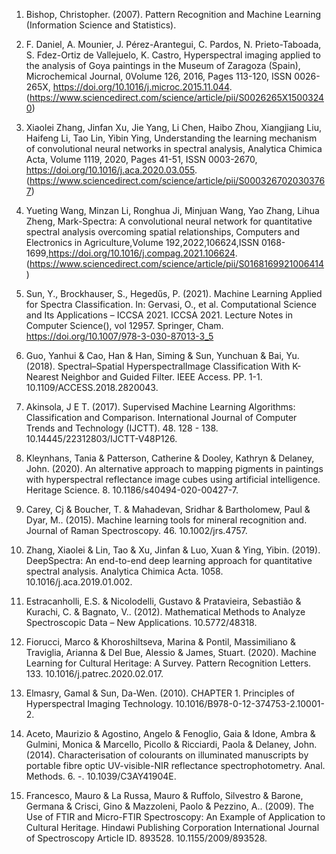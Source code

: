 1. Bishop, Christopher. (2007). Pattern Recognition and Machine Learning (Information Science and Statistics). 


2. F. Daniel, A. Mounier, J. Pérez-Arantegui, C. Pardos, N. Prieto-Taboada, S. Fdez-Ortiz de Vallejuelo, K. Castro, Hyperspectral imaging applied to the analysis of Goya paintings in the Museum of Zaragoza (Spain), Microchemical Journal, 0Volume 126, 2016, Pages 113-120, ISSN 0026-265X, https://doi.org/10.1016/j.microc.2015.11.044. (https://www.sciencedirect.com/science/article/pii/S0026265X15003240)

3. Xiaolei Zhang, Jinfan Xu, Jie Yang, Li Chen, Haibo Zhou, Xiangjiang Liu, Haifeng Li, Tao Lin, Yibin Ying, Understanding the learning mechanism of convolutional neural networks in spectral analysis, Analytica Chimica Acta, Volume 1119, 2020, Pages 41-51, ISSN 0003-2670, https://doi.org/10.1016/j.aca.2020.03.055.
(https://www.sciencedirect.com/science/article/pii/S0003267020303767)

4. Yueting Wang, Minzan Li, Ronghua Ji, Minjuan Wang, Yao Zhang, Lihua Zheng, Mark-Spectra: A convolutional neural network for quantitative spectral analysis overcoming spatial relationships, Computers and Electronics in Agriculture,Volume 192,2022,106624,ISSN 0168-1699,https://doi.org/10.1016/j.compag.2021.106624.
(https://www.sciencedirect.com/science/article/pii/S0168169921006414)


5. Sun, Y., Brockhauser, S., Hegedűs, P. (2021). Machine Learning Applied for Spectra Classification. In: Gervasi, O., et al. Computational Science and Its Applications – ICCSA 2021. ICCSA 2021. Lecture Notes in Computer Science(), vol 12957. Springer, Cham. https://doi.org/10.1007/978-3-030-87013-3_5

6. Guo, Yanhui & Cao, Han & Han, Siming & Sun, Yunchuan & Bai, Yu. (2018). Spectral–Spatial HyperspectralImage Classification With K-Nearest Neighbor and Guided Filter. IEEE Access. PP. 1-1. 10.1109/ACCESS.2018.2820043. 

7. Akinsola, J E T. (2017). Supervised Machine Learning Algorithms: Classification and Comparison. International Journal of Computer Trends and Technology (IJCTT). 48. 128 - 138. 10.14445/22312803/IJCTT-V48P126. 

8. Kleynhans, Tania & Patterson, Catherine & Dooley, Kathryn & Delaney, John. (2020). An alternative approach to mapping pigments in paintings with hyperspectral reflectance image cubes using artificial intelligence. Heritage Science. 8. 10.1186/s40494-020-00427-7. 

9. Carey, Cj & Boucher, T. & Mahadevan, Sridhar & Bartholomew, Paul & Dyar, M.. (2015). Machine learning tools for mineral recognition and. Journal of Raman Spectroscopy. 46. 10.1002/jrs.4757. 

10. Zhang, Xiaolei & Lin, Tao & Xu, Jinfan & Luo, Xuan & Ying, Yibin. (2019). DeepSpectra: An end-to-end deep learning approach for quantitative spectral analysis. Analytica Chimica Acta. 1058. 10.1016/j.aca.2019.01.002. 

11. Estracanholli, E.S. & Nicolodelli, Gustavo & Pratavieira, Sebastião & Kurachi, C. & Bagnato, V.. (2012). Mathematical Methods to Analyze Spectroscopic Data – New Applications. 10.5772/48318. 

12. Fiorucci, Marco & Khoroshiltseva, Marina & Pontil, Massimiliano & Traviglia, Arianna & Del Bue, Alessio & James, Stuart. (2020). Machine Learning for Cultural Heritage: A Survey. Pattern Recognition Letters. 133. 10.1016/j.patrec.2020.02.017. 

13. Elmasry, Gamal & Sun, Da-Wen. (2010). CHAPTER 1. Principles of Hyperspectral Imaging Technology. 10.1016/B978-0-12-374753-2.10001-2.

14. Aceto, Maurizio & Agostino, Angelo & Fenoglio, Gaia & Idone, Ambra & Gulmini, Monica & Marcello, Picollo & Ricciardi, Paola & Delaney, John. (2014). Characterisation of colourants on illuminated manuscripts by portable fibre optic UV-visible-NIR reflectance spectrophotometry. Anal. Methods. 6. -. 10.1039/C3AY41904E.

15. Francesco, Mauro & La Russa, Mauro & Ruffolo, Silvestro & Barone, Germana & Crisci, Gino & Mazzoleni, Paolo & Pezzino, A.. (2009). The Use of FTIR and Micro-FTIR Spectroscopy: An Example of Application to Cultural Heritage. Hindawi Publishing Corporation International Journal of Spectroscopy Article ID. 893528. 10.1155/2009/893528. 
